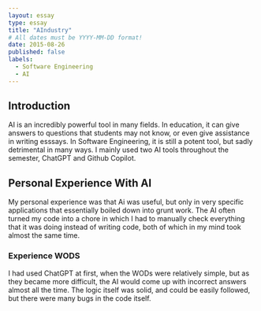 ```yaml
---
layout: essay
type: essay
title: "AIndustry"
# All dates must be YYYY-MM-DD format!
date: 2015-08-26
published: false
labels:
  - Software Engineering
  - AI
---
```


## Introduction

AI is an incredibly powerful tool in many fields. In education, it can give answers to questions that students may not know, or even give assistance in writing esssays. In Software Engineering, it is still a potent tool, but sadly detrimental in many ways. I mainly used two AI tools throughout the semester, ChatGPT and Github Copilot. 

## Personal Experience With AI

My personal experience was that Ai was useful, but only in very specific applications that essentially boiled down into grunt work. The AI often turned my code into a chore in which I had to manually check everything that it was doing instead of writing code, both of which in my mind took almost the same time.

### Experience WODS 
I had used ChatGPT at first, when the WODs were relatively simple, but as they became more difficult, the AI would come up with incorrect answers almost all the time. The logic itself was solid, and could be easily followed, but there were many bugs in the code itself.
